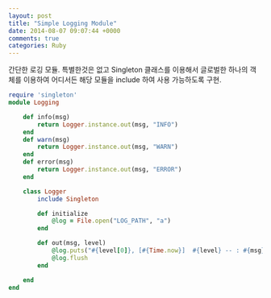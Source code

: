 ```yaml
---
layout: post
title: "Simple Logging Module"
date: 2014-08-07 09:07:44 +0000
comments: true
categories: Ruby
---
```


간단한 로깅 모듈. 특별한것은 없고 Singleton 클래스를 이용해서 글로벌한 하나의 객체를 이용하여 어디서든 해당 모듈을 include 하여 사용 가능하도록 구현.

```ruby
require 'singleton'
module Logging

	def info(msg)
		return Logger.instance.out(msg, "INFO")
	end
	def warn(msg)
		return Logger.instance.out(msg, "WARN")
	end
	def error(msg)
		return Logger.instance.out(msg, "ERROR")
	end

	class Logger
		include Singleton

		def initialize
			@log = File.open("LOG_PATH", "a")
		end

		def out(msg, level)
			@log.puts("#{level[0]}, [#{Time.now}]  #{level} -- : #{msg}")
			@log.flush
		end

	end
end
```

